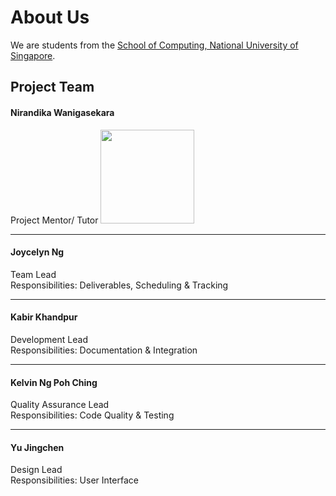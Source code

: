 # About Us

We are students from the [School of Computing, National University of Singapore](http://www.comp.nus.edu.sg).

## Project Team

#### Nirandika Wanigasekara <br>
Project Mentor/ Tutor
<img src="https://lh4.googleusercontent.com/Ri7AdNgaXprtx-UlCIPPy9DStUkP59zjxY6gjpVPoPrqypnIqKj-NK7Ei2FNJYVB-GKb9UunMQHuq7_KTfB5Fysp66ai62dOROdfRdDyKWuM_5vtkitNpE_fZz81TKXeLw" width="150"> <br>

-----

#### Joycelyn Ng <br>
Team Lead <br>
Responsibilities: Deliverables, Scheduling & Tracking

-----

#### Kabir Khandpur <br>
Development Lead <br>
Responsibilities: Documentation & Integration

-----

#### Kelvin Ng Poh Ching <br>
Quality Assurance Lead <br>
Responsibilities: Code Quality & Testing

-----

#### Yu Jingchen <br>
Design Lead <br>
Responsibilities: User Interface

